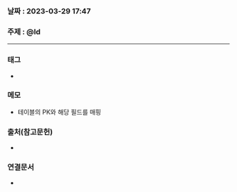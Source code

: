 ### 날짜 : 2023-03-29 17:47
### 주제 : @Id
---
### 태그
* 

### 메모
* 테이블의 PK와 해당 필드를 매핑

### 출처(참고문헌)
-  

### 연결문서
- 